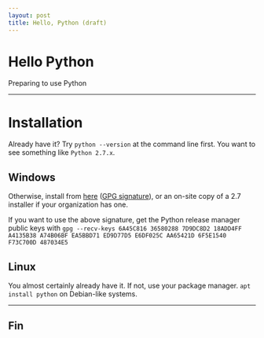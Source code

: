 ```yaml
---
layout: post
title: Hello, Python (draft)
---
```


# Hello Python

Preparing to use Python

---

# Installation

Already have it?  Try `python --version` at the command line first.  You want to see something like `Python 2.7.x`.

## Windows

Otherwise, install from [here](https://www.python.org/ftp/python/2.7.13/python-2.7.13.amd64.msi) ([GPG signature](https://www.python.org/ftp/python/2.7.13/python-2.7.13.amd64.msi.asc)), or an on-site copy of a 2.7 installer if your organization has one.

If you want to use the above signature, get the Python release manager public keys with
`gpg --recv-keys 6A45C816 36580288 7D9DC8D2 18ADD4FF A4135B38 A74B06BF EA5BBD71 ED9D77D5 E6DF025C AA65421D 6F5E1540 F73C700D 487034E5`

## Linux

You almost certainly already have it.  If not, use your package manager.  `apt install python` on Debian-like systems.

---

## Fin

